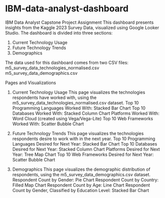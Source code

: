 # IBM-data-analyst-dashboard
IBM Data Analyst Capstone Project Assignment 
This dashboard presents insights from the Kaggle 2023 Survey Data, visualized using Google Looker Studio. The dashboard is divided into three sections:

1. Current Technology Usage
2. Future Technology Trends
3. Demographics

The data used for this dashboard comes from two CSV files:
m5_survey_data_technologies_normalised.csv
m5_survey_data_demographics.csv

Pages and Visualizations
1. Current Technology Usage
This page visualizes the technologies respondents have worked with, using the m5_survey_data_technologies_normalised.csv dataset.
Top 10 Programming Languages Worked With: Stacked Bar Chart
Top 10 Databases Worked With: Stacked Column Chart
Platforms Worked With: Word Cloud (created using Vega/Vega-Lite)
Top 10 Web Frameworks Worked With: Scatter Bubble Chart

2. Future Technology Trends
This page visualizes the technologies respondents desire to work with in the next year.
Top 10 Programming Languages Desired for Next Year: Stacked Bar Chart
Top 10 Databases Desired for Next Year: Stacked Column Chart
Platforms Desired for Next Year: Tree Map Chart
Top 10 Web Frameworks Desired for Next Year: Scatter Bubble Chart

4. Demographics
This page visualizes the demographic distribution of respondents, using the m5_survey_data_demographics.csv dataset.
Respondent Count by Gender: Pie Chart
Respondent Count by Country: Filled Map Chart
Respondent Count by Age: Line Chart
Respondent Count by Gender, Classified by Education Level: Stacked Bar Chart
